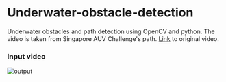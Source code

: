 # Underwater-obstacle-detection
Underwater obstacles and path detection using OpenCV and python. The video is taken from Singapore AUV Challenge's path. 
[Link](https://www.youtube.com/watch?v=H0mIRADzzik) to original video. 

### Input video

![output](https://user-images.githubusercontent.com/47391270/70027839-17cad500-15c9-11ea-9fc1-ccb4da9651d5.gif)

